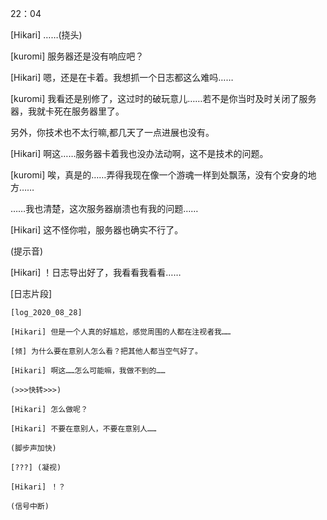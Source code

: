 22：04

[Hikari] ……(挠头)

[kuromi] 服务器还是没有响应吧？

[Hikari] 嗯，还是在卡着。我想抓一个日志都这么难吗……

[kuromi] 我看还是别修了，这过时的破玩意儿……若不是你当时及时关闭了服务器，我就卡死在服务器里了。

另外，你技术也不太行嘛,都几天了一点进展也没有。

[Hikari] 啊这……服务器卡着我也没办法动啊，这不是技术的问题。

[kuromi] 唉，真是的……弄得我现在像一个游魂一样到处飘荡，没有个安身的地方……

……我也清楚，这次服务器崩溃也有我的问题……

[Hikari] 这不怪你啦，服务器也确实不行了。

(提示音)

[Hikari] ！日志导出好了，我看看我看看……

[日志片段]
```
[log_2020_08_28]

[Hikari] 但是一个人真的好尴尬，感觉周围的人都在注视者我……

[倾] 为什么要在意别人怎么看？把其他人都当空气好了。

[Hikari] 啊这……怎么可能嘛，我做不到的……

(>>>快转>>>)

[Hikari] 怎么做呢？

[Hikari] 不要在意别人，不要在意别人……

(脚步声加快)

[???] (凝视)

[Hikari] ！？

(信号中断)
```
